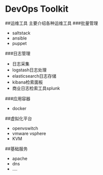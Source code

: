 DevOps Toolkit
=======

##运维工具
    主要介绍各种运维工具
###批量管理
- saltstack
- ansible
- puppet

###日志管理
- 日志采集
- logstash日志处理
- elasticsearch日志存储
- kibana检索面板
- 商业日志检索工具splunk

###应用容器
- docker

##虚拟化平台
- openvswitch
- vmware vsphere
- KVM

##基础服务
- apache
- dns
- ....
